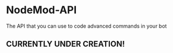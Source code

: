 # NodeMod-API
The API that you can use to code advanced commands in your bot

## CURRENTLY UNDER CREATION!